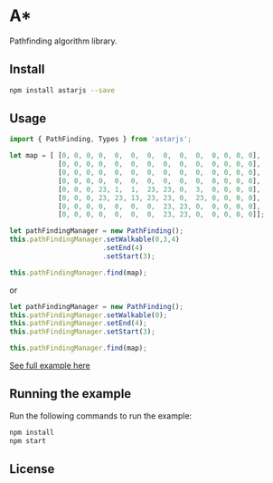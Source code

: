# A*

Pathfinding algorithm library.

Install
---

```bash
npm install astarjs --save
```

Usage
---

```typescript
import { PathFinding, Types } from 'astarjs';

let map = [ [0, 0, 0, 0,  0,  0,  0,  0,  0,  0,  0, 0, 0, 0],
            [0, 0, 0, 0,  0,  0,  0,  0,  0,  0,  0, 0, 0, 0],
            [0, 0, 0, 0,  0,  0,  0,  0,  0,  0,  0, 0, 0, 0],
            [0, 0, 0, 0,  0,  0,  0,  0,  0,  0,  0, 0, 0, 0],
            [0, 0, 0, 23, 1,  1,  23, 23, 0,  3,  0, 0, 0, 0],
            [0, 0, 0, 23, 23, 13, 23, 23, 0,  23, 0, 0, 0, 0],
            [0, 0, 0, 0,  0,  0,  0,  23, 23, 0,  0, 0, 0, 0],
            [0, 0, 0, 0,  0,  0,  0,  23, 23, 0,  0, 0, 0, 0]];

let pathFindingManager = new PathFinding();
this.pathFindingManager.setWalkable(0,3,4)
                       .setEnd(4)
                       .setStart(3);

this.pathFindingManager.find(map);
```

or

```typescript
let pathFindingManager = new PathFinding();
this.pathFindingManager.setWalkable(0);
this.pathFindingManager.setEnd(4);
this.pathFindingManager.setStart(3);

this.pathFindingManager.find(map);
```

[See full example here](examples)

Running the example
---

Run the following commands to run the example:

```bash
npm install
npm start
```

License
---
